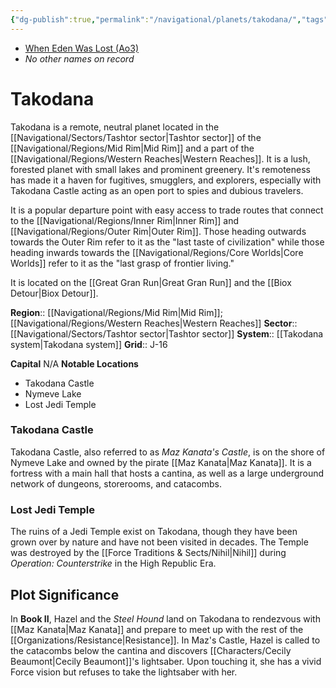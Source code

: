 ```yaml
---
{"dg-publish":true,"permalink":"/navigational/planets/takodana/","tags":["map","planet","midrim","western","tashtor","takodanasystem","greatgranrun","biox"]}
---
```


- [When Eden Was Lost (Ao3)](https://archiveofourown.org/works/19334440/chapters/45992584)
- *No other names on record* 
# Takodana

Takodana is a remote, neutral planet located in the [[Navigational/Sectors/Tashtor sector\|Tashtor sector]] of the [[Navigational/Regions/Mid Rim\|Mid Rim]] and a part of the [[Navigational/Regions/Western Reaches\|Western Reaches]]. It is a lush, forested planet with small lakes and prominent greenery. It's remoteness has made it a haven for fugitives, smugglers, and explorers, especially with Takodana Castle acting as an open port to spies and dubious travelers. 

It is a popular departure point with easy access to trade routes that connect to the [[Navigational/Regions/Inner Rim\|Inner Rim]] and [[Navigational/Regions/Outer Rim\|Outer Rim]]. Those heading outwards towards the Outer Rim refer to it as the "last taste of civilization" while those heading inwards towards the [[Navigational/Regions/Core Worlds\|Core Worlds]] refer to it as the "last grasp of frontier living." 

It is located on the [[Great Gran Run\|Great Gran Run]] and the [[Biox Detour\|Biox Detour]]. 

**Region**::  [[Navigational/Regions/Mid Rim\|Mid Rim]]; [[Navigational/Regions/Western Reaches\|Western Reaches]]
**Sector**::  [[Navigational/Sectors/Tashtor sector\|Tashtor sector]]
**System**::  [[Takodana system\|Takodana system]]
**Grid**::  J-16

**Capital** N/A
**Notable Locations**
- Takodana Castle
- Nymeve Lake
- Lost Jedi Temple

### Takodana Castle

Takodana Castle, also referred to as *Maz Kanata's Castle*, is on the shore of Nymeve Lake and owned by the pirate [[Maz Kanata\|Maz Kanata]]. It is a fortress with a main hall that hosts a cantina, as well as a large underground network of dungeons, storerooms, and catacombs.
### Lost Jedi Temple

The ruins of a Jedi Temple exist on Takodana, though they have been grown over by nature and have not been visited in decades. The Temple was destroyed by the [[Force Traditions & Sects/Nihil\|Nihil]] during *Operation: Counterstrike* in the High Republic Era. 

## Plot Significance

In **Book II**, Hazel and the *Steel Hound* land on Takodana to rendezvous with [[Maz Kanata\|Maz Kanata]] and prepare to meet up with the rest of the [[Organizations/Resistance\|Resistance]]. In Maz's Castle, Hazel is called to the catacombs below the cantina and discovers [[Characters/Cecily Beaumont\|Cecily Beaumont]]'s lightsaber. Upon touching it, she has a vivid Force vision but refuses to take the lightsaber with her.
